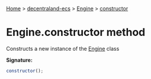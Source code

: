 [Home](./index) &gt; [decentraland-ecs](./decentraland-ecs.md) &gt; [Engine](./decentraland-ecs.engine.md) &gt; [constructor](./decentraland-ecs.engine.constructor.md)

# Engine.constructor method

Constructs a new instance of the [Engine](./decentraland-ecs.engine.md) class

**Signature:**
```javascript
constructor();
```
